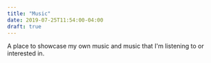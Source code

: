 ```yaml
---
title: "Music"
date: 2019-07-25T11:54:00-04:00
draft: true
---
```


A place to showcase my own music and music that I'm listening to or interested in.
